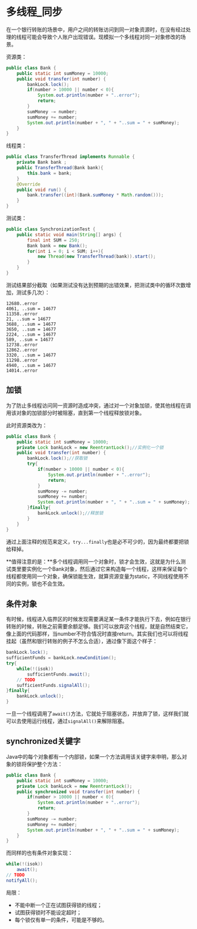 # 多线程\_同步

在一个银行转账的场景中，用户之间的转账访问到同一对象资源时，在没有经过处理的线程可能会导致个人账户出现错误。现模拟一个多线程对同一对象修改的场景。

资源类：

```java
public class Bank {
    public static int sumMoney = 10000;
    public void transfer(int number) {
        bankLock.lock();
        if(number > 10000 || number < 0){
            System.out.println(number + "..error");
            return;
        }
        sumMoney -= number;
        sumMoney += number;
        System.out.println(number + ", " + "..sum = " + sumMoney);
    }
}
```

线程类：

```java
public class TransferThread implements Runnable {
    private Bank bank ;    
    public TransferThread(Bank bank){
        this.bank = bank;
    }    
    @Override
    public void run() {
        bank.transfer((int)(Bank.sumMoney * Math.random()));
    }
}
```

测试类：

```java
public class SynchronizationTest {    
    public static void main(String[] args) {
        final int SUM = 250; 
        Bank bank = new Bank();
        for(int i = 0; i < SUM; i++){
            new Thread(new TransferThread(bank)).start();
        }                
    }
}
```

测试结果部分截取（如果测试没有达到预期的出错效果，把测试类中的循环次数增加，测试多几次）：

```
12680..error
4061, ..sum = 14677
11358..error
21, ..sum = 14677
3688, ..sum = 14677
3650, ..sum = 14677
2224, ..sum = 14677
589, ..sum = 14677
12738..error
12862..error
3320, ..sum = 14677
11298..error
4940, ..sum = 14677
14014..error
```

## 加锁

为了防止多线程访问同一资源时造成冲突，通过对一个对象加锁，使其他线程在调用该对象的加锁部分时被阻塞，直到第一个线程释放锁对象。

此时资源类改为：

```java
public class Bank {
    public static int sumMoney = 10000;
    private Lock bankLock = new ReentrantLock();//实例化一个锁
    public void transfer(int number) {
        bankLock.lock();//获取锁
        try{
            if(number > 10000 || number < 0){
                System.out.println(number + "..error");
                return;
            }
            sumMoney -= number;
            sumMoney += number;
            System.out.println(number + ", " + "..sum = " + sumMoney);
        }finally{
            bankLock.unlock();//释放锁
        }
    }
}
```

通过上面注释的规范来定义，`try...finally`也是必不可少的，因为最终都要把锁给释掉。

**值得注意的是：**多个线程调用同一个对象时，锁才会生效，这就是为什么测试类里要实例化一个Bank对象，然后通过它来构造每一个线程，这样来保证每个线程都使用同一个对象，确保锁能生效，就算资源变量为static，不同线程使用不同的实例，锁也不会生效。

## 条件对象

有时候，线程进入临界区的时候发现需要满足某一条件才能执行下去，例如在银行转账的时候，转账之前需要余额足够。我们可以放弃这个线程，就是自然结束它，像上面的代码那样，当number不符合情况时直接return。其实我们也可以将线程挂起（虽然和银行转账的例子不怎么合适），通过像下面这个样子：

```java
bankLock.lock();
sufficientFunds = bankLock.newCondition();
try{
    while(!(isok))
        sufficientFunds.await();
    // TODO
    sufficientFunds.signalAll();
}finally{
    bankLock.unlock();
}
```

一旦一个线程调用了`await()`方法，它就处于阻塞状态，并放弃了锁，这样我们就可以去使用运行线程，通过`signalAll()`来解除阻塞。

## synchronized关键字

Java中的每个对象都有一个内部锁，如果一个方法调用该关键字来申明，那么对象的锁将保护整个方法：

```java
public class Bank {
    public static int sumMoney = 10000;
    private Lock bankLock = new ReentrantLock();
    public synchronized void transfer(int number) {
        if(number > 10000 || number < 0){
            System.out.println(number + "..error");
            return;
        }
        sumMoney -= number;
        sumMoney += number;
        System.out.println(number + ", " + "..sum = " + sumMoney);
    }
}
```

而同样的也有条件对象实现：

```java
while(!(isok))
    await();
// TODO
notifyAll();
```

局限：

* 不能中断一个正在试图获得锁的线程；
* 试图获得锁时不能设定超时；
* 每个锁仅有单一的条件，可能是不够的。



